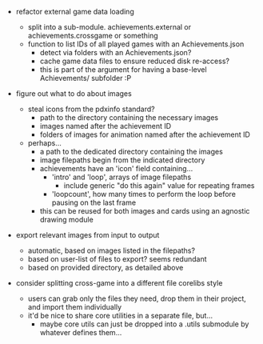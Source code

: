- refactor external game data loading
    - split into a sub-module. achievements.external or achievements.crossgame or something
    - function to list IDs of all played games with an Achievements.json
        - detect via folders with an Achievements.json?
        - cache game data files to ensure reduced disk re-access?
        - this is part of the argument for having a base-level Achievements/ subfolder :P

- figure out what to do about images
    - steal icons from the pdxinfo standard?
        - path to the directory containing the necessary images
        - images named after the achievement ID
        - folders of images for animation named after the achievement ID
    - perhaps...
        - a path to the dedicated directory containing the images
        - image filepaths begin from the indicated directory
        - achievements have an 'icon' field containing...
            - 'intro' and 'loop', arrays of image filepaths
                - include generic "do this again" value for repeating frames
            -  'loopcount', how many times to perform the loop before pausing on the last frame
        - this can be reused for both images and cards using an agnostic drawing module

- export relevant images from input to output
    - automatic, based on images listed in the filepaths?
    - based on user-list of files to export? seems redundant
    - based on provided directory, as detailed above

- consider splitting cross-game into a different file corelibs style
    - users can grab only the files they need, drop them in their project, and import them individually
    - it'd be nice to share core utilities in a separate file, but...
        - maybe core utils can just be dropped into a .utils submodule by whatever defines them...